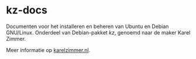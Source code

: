 # kz-docs

Documenten voor het installeren en beheren van Ubuntu en Debian GNU/Linux.
Onderdeel van Debian-pakket *kz*, genoemd naar de maker Karel Zimmer.

Meer informatie op [karelzimmer.nl](https://karelzimmer.nl).
